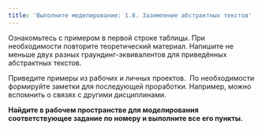 ```yaml
---
title: 'Выполните моделирование: 1.8. Заземление абстрактных текстов'
---
```


Ознакомьтесь с примером в первой строке таблицы. При необходимости
повторите теоретический материал. Напишите не меньше двух разных
граундинг-эквивалентов для приведённых абстрактных текстов.

Приведите примеры из рабочих и личных проектов.  По необходимости
формируйте заметки для последующей проработки. Например, можно вспомнить
о связях с другими дисциплинами.

**Найдите в рабочем пространстве для моделирования соответствующее
задание по номеру и выполните все его пункты.**
